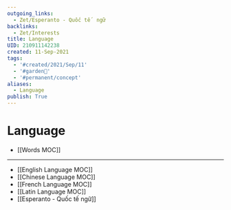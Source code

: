 ```yaml
---
outgoing_links:
  - Zet/Esperanto - Quốc tế  ngữ
backlinks:
  - Zet/Interests
title: Language
UID: 210911142238
created: 11-Sep-2021
tags:
  - '#created/2021/Sep/11'
  - '#garden🏡'
  - '#permanent/concept'
aliases:
  - Language
publish: True
---
```

# Language

- [[Words MOC]]

---
- [[English Language MOC]]
- [[Chinese Language MOC]]
- [[French Language MOC]]
- [[Latin Language MOC]]
- [[Esperanto - Quốc tế  ngữ]]